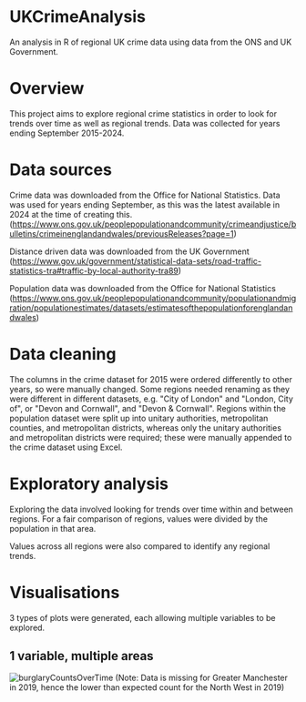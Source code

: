 # UKCrimeAnalysis
An analysis in R of regional UK crime data using data from the ONS and UK Government. 

# Overview
This project aims to explore regional crime statistics in order to look for trends over time as well as regional trends. Data was collected for years ending September 2015-2024.

# Data sources
Crime data was downloaded from the Office for National Statistics. Data was used for years ending September, as this was the latest available in 2024 at the time of creating this.(https://www.ons.gov.uk/peoplepopulationandcommunity/crimeandjustice/bulletins/crimeinenglandandwales/previousReleases?page=1)

Distance driven data was downloaded from the UK Government (https://www.gov.uk/government/statistical-data-sets/road-traffic-statistics-tra#traffic-by-local-authority-tra89)

Population data was downloaded from the Office for National Statistics (https://www.ons.gov.uk/peoplepopulationandcommunity/populationandmigration/populationestimates/datasets/estimatesofthepopulationforenglandandwales)

# Data cleaning
The columns in the crime dataset for 2015 were ordered differently to other years, so were manually changed. Some regions needed renaming as they were different in different datasets, e.g. "City of London" and "London, City of", or "Devon and Cornwall", and "Devon & Cornwall". Regions within the population dataset were split up into unitary authorities, metropolitan counties, and metropolitan districts, whereas only the unitary authorities and metropolitan districts were required; these were manually appended to the crime dataset using Excel.

# Exploratory analysis
Exploring the data involved looking for trends over time within and between regions. For a fair comparison of regions, values were divided by the population in that area. 

Values across all regions were also compared to identify any regional trends. 

# Visualisations
3 types of plots were generated, each allowing multiple variables to be explored.

## 1 variable, multiple areas
![burglaryCountsOverTime](https://github.com/user-attachments/assets/e1119f5a-e8d0-4d52-8683-f7710de85955)
(Note: Data is missing for Greater Manchester in 2019, hence the lower than expected count for the North West in 2019)
